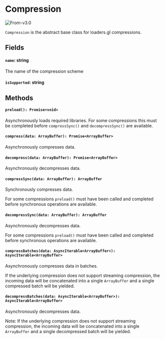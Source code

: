 # Compression

<p class="badges">
  <img src="https://img.shields.io/badge/From-v2.3-blue.svg?style=flat-square" alt="From-v3.0" />
</p>

`Compression` is the abstract base class for loaders.gl compressions.

## Fields

#### `name`: string

The name of the compression scheme

#### `isSupported`: string

## Methods

#### `preload(): Promise<void>`

Asynchronously loads required libraries. For some compressions this must be completed before
`compressSync()` and `decompressSync()` are available.

#### `compress(data: ArrayBuffer): Promise<ArrayBuffer>`

Asynchronously compresses data.

#### `decompress(data: ArrayBuffer): Promise<ArrayBuffer>`

Asynchronously decompresses data.

#### `compressSync(data: ArrayBuffer): ArrayBuffer`

Synchronously compresses data.

For some compressions `preload()` must have been called and completed before
synchronous operations are available.

#### `decompressSync(data: ArrayBuffer): ArrayBuffer`

Asynchronously decompresses data.

For some compressions `preload()` must have been called and completed before
synchronous operations are available.

#### `compressBatches(data: AsyncIterable<ArrayBuffer>): AsyncIterable<ArrayBuffer>`

Asynchronously compresses data in batches.

If the underlying compression does not support streaming compression,
the incoming data will be concatenated into a single `ArrayBuffer`
and a single compressed batch will be yielded.

#### `decompressBatches(data: AsyncIterable<ArrayBuffer>): AsyncIterable<ArrayBuffer>`

Asynchronously decompresses data.

Note: If the underlying compression does not support streaming compression,
the incoming data will be concatenated into a single `ArrayBuffer`
and a single decompressed batch will be yielded.
